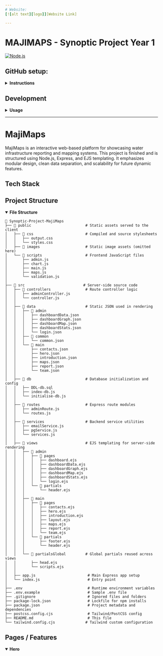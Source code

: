 ```yaml
---
# Website:
[![alt text][logo]][Website Link]

---
```


# MAJIMAPS - Synoptic Project Year 1


[![Node.js](https://img.shields.io/badge/Node.js-43853D?style=for-the-badge&logo=node.js&logoColor=white)](https://nodejs.org/en)




## GitHub setup:

<details>
  <summary><b>Instructions</b></summary>
  
  ### If you **HAVE NOT** already setup a github
  - Create a personal access token:
    - Go to profile picture -> Settings -> Developer Settings -> Personal access tokens -> Tokens (classic) -> Generate new token -> Generate new token (classic)
    - Enter a note to remember it (eg: "repo")
    - Select the repo checkbox
    - Save the token with a password manager

  ---

  ### If you **HAVE** setup github beforehand

- Open a terminal
- Move to the location you want the folder using `cd`
- Clones the repository with:
  - ```
    git clone https://{Your GitHub username}:{Your personal access token}@github.com/Electricmantaray/Synoptic-Project-MajiMaps.git)
    ```
  - Example:
    - ```
      git clone https://Electricmantaray:ACCESSCODE55555@github.com/Electricmantaray/Synoptic-Project-MajiMaps.git)
      ```
- Move into the project directory `cd` Synoptic-Project-MajiMaps
    
- If you **HAVE NOT** setup before step:
  - ```
    git config user.name {name};
    git config user.email {your email};
    ```
- Install dependencies:
  - ```
    npm install
    ```
- Add .env file:
  - ```
    # ask hayden for any required
    # .env.example
    EMAIL=your-email@example.com
    APP_PASSWORD=your-app-password
    ADMIN_EMAIL=admin@example.com
    ADMIN_PASSWORD_HASH=your-bcrypt-hash
    USE_CACHE=false
    ``` 
    
</details>


## Development

<details>
  <summary><b>Usage</b></summary>

  Start Web server with nodemon:
  - ```
    npm run build:css
    npm run dev
    ```

Adding a new feature - can be done natively in vscode ui
  - creating a new branch (use - instead of spaces)
    - ```
      git checkout -b feature/{feature-name}
      ```
    - Example for home page
      - ```
        git checkout -b feature/{Home-Page}
        ```
  - After you finish
    - ```
      git status
      git add {file-1|directory1 file-2|directory2 file-3|directory3 ...}
      ```
    - ```
      git commit -m "message description"
      git push -u origin features/{feature-name}
      ```

</details>


---


# MajiMaps

MajiMaps is an interactive web-based platform for showcasing water infrastructure reporting and mapping systems. This project is finished and is structured using Node.js, Express, and EJS templating. It emphasizes modular design, clean data separation, and scalability for future dynamic features.

## Tech Stack



## Project Structure

<details open>
  <summary><b>File Structure</b></summary>

  ```
  📁 Synoptic-Project-MajiMaps
  ├── 📁 public                         # Static assets served to the client
  │   ├── 📁 css                        # Compiled and source stylesheets
  │   │   ├── output.css
  │   │   └── styles.css
  │   ├── 📁 images                     # Static image assets (omitted here)
  │   └── 📁 scripts                    # Frontend JavaScript files
  │       ├── admin.js
  │       ├── chart.js
  │       ├── main.js
  │       ├── maps.js
  │       └── validation.js
  │
  ├── 📁 src                           # Server-side source code
  │   ├── 📁 controllers                # Route controller logic
  │   │   ├── adminController.js
  │   │   └── controller.js
  │   │
  │   ├── 📁 data                       # Static JSON used in rendering
  │   │   ├── 📁 admin
  │   │   │   ├── dashboardData.json
  │   │   │   ├── dashboardGraph.json
  │   │   │   ├── dashboardMap.json
  │   │   │   ├── dashboardStats.json
  │   │   │   └── login.json
  │   │   ├── 📁 common
  │   │   │   └── common.json
  │   │   └── 📁 main
  │   │       ├── contacts.json
  │   │       ├── hero.json
  │   │       ├── introduction.json
  │   │       ├── maps.json
  │   │       ├── report.json
  │   │       └── team.json
  │   │
  │   ├── 📁 db                         # Database initialization and config
  │   │   ├── DDL-db.sql
  │   │   ├── index-db.js
  │   │   └── initialise-db.js
  │   │
  │   ├── 📁 routes                     # Express route modules
  │   │   ├── adminRoute.js
  │   │   └── routes.js
  │   │
  │   ├── 📁 services                   # Backend service utilities
  │   │   ├── emailService.js
  │   │   ├── pgService.js
  │   │   └── services.js
  │   │
  │   ├── 📁 views                      # EJS templating for server-side rendering
  │   │   ├── 📁 admin
  │   │   │   ├── 📁 pages
  │   │   │   │   ├── dashboard.ejs
  │   │   │   │   ├── dashboardData.ejs
  │   │   │   │   ├── dashboardGraph.ejs
  │   │   │   │   ├── dashboardMap.ejs
  │   │   │   │   ├── dashboardStats.ejs
  │   │   │   │   └── login.ejs
  │   │   │   └── 📁 partials
  │   │   │       └── header.ejs
  │   │   │
  │   │   ├── 📁 main
  │   │   │   ├── 📁 pages
  │   │   │   │   ├── contacts.ejs
  │   │   │   │   ├── hero.ejs
  │   │   │   │   ├── introduction.ejs
  │   │   │   │   ├── layout.ejs
  │   │   │   │   ├── maps.ejs
  │   │   │   │   ├── report.ejs
  │   │   │   │   └── team.ejs
  │   │   │   └── 📁 partials
  │   │   │       ├── footer.ejs
  │   │   │       └── header.ejs
  │   │   │
  │   │   └── 📁 partialsGlobal         # Global partials reused across views
  │   │       ├── head.ejs
  │   │       └── scripts.ejs
  │   │
  │   ├── app.js                        # Main Express app setup
  │   └── index.js                      # Entry point
  │
  ├── .env                              # Runtime environment variables
  ├── .env.example                      # Sample .env file
  ├── .gitignore                        # Ignored files and folders
  ├── package-lock.json                 # Lockfile for npm installs
  ├── package.json                      # Project metadata and dependencies
  ├── postcss.config.cjs                # Tailwind/PostCSS config
  ├── README.md                         # This file
  └── tailwind.config.cjs              # Tailwind custom configuration
  ```
</details>

## Pages / Features

<details open>
  <summary><b>Hero</b></summary>
  
</details>








[logo]: https://github.com/Electricmantaray/Synoptic-Project-MajiMaps/blob/main/public/images/Complete-%20MajiMapsIcon.png "Website Link"
[Website Link]: https://www.hayden-jones.dev/

